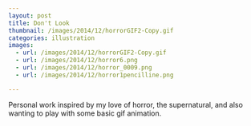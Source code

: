 ```yaml
---
layout: post
title: Don't Look
thumbnail: /images/2014/12/horrorGIF2-Copy.gif
categories: illustration
images:
  - url: /images/2014/12/horrorGIF2-Copy.gif
  - url: /images/2014/12/horror6.png
  - url: /images/2014/12/horror_0009.png
  - url: /images/2014/12/horror1pencilline.png

---
```


Personal work inspired by my love of horror, the supernatural, and also wanting to play with some basic gif animation.